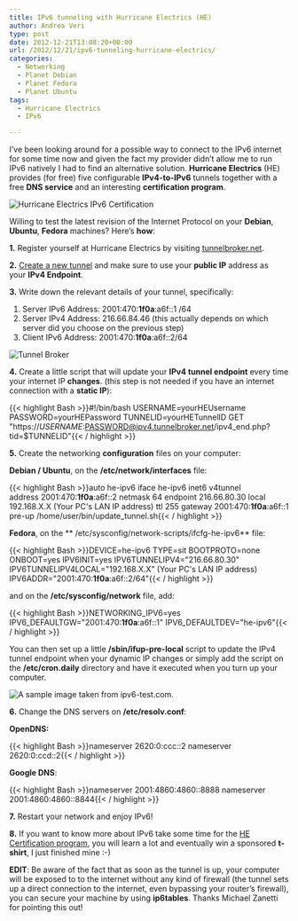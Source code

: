 ```yaml
---
title: IPv6 tunneling with Hurricane Electrics (HE)
author: Andrea Veri
type: post
date: 2012-12-21T13:08:20+00:00
url: /2012/12/21/ipv6-tunneling-hurricane-electrics/
categories:
  - Networking
  - Planet Debian
  - Planet Fedora
  - Planet Ubuntu
tags:
  - Hurricane Electrics
  - IPv6

---
```

I&#8217;ve been looking around for a possible way to connect to the IPv6 internet for some time now and given the fact my provider didn&#8217;t allow me to run IPv6 natively I had to find an alternative solution. **Hurricane Electrics** (HE) provides (for free) five configurable **IPv4-to-IPv6** tunnels together with a free **DNS service** and an interesting **certification program**.

![Hurricane Electrics IPv6 Certification](/wp-content/uploads/2012/12/certificate_badge.png)

Willing to test the latest revision of the Internet Protocol on your **Debian**, **Ubuntu**, **Fedora** machines? Here&#8217;s **how**:

**1.** Register yourself at Hurricane Electrics by visiting <a href="http://tunnelbroker.net/" target="_blank">tunnelbroker.net</a>.

**2.** <a href="http://tunnelbroker.net/new_tunnel.php" target="_blank">Create a new tunnel</a> and make sure to use your **public IP** address as your **IPv4 Endpoint**.

**3.** Write down the relevant details of your tunnel, specifically:

  1. Server IPv6 Address: 2001:470:**1f0a**:a6f::1 /64
  2. Server IPv4 Address: 216.66.84.46 (this actually depends on which server did you choose on the previous step)
  3. Client IPv6 Address: 2001:470:**1f0a**:a6f::2/64

![Tunnel Broker](/wp-content/uploads/2012/12/tunnel_broker.png)

**4.** Create a little script that will update your **IPv4 tunnel endpoint** every time your internet IP **changes**. (this step is not needed if you have an internet connection with a **static IP**):

{{< highlight Bash >}}#!/bin/bash
USERNAME=yourHEUsername
PASSWORD=yourHEPassword
TUNNELID=yourHETunnelID
GET "https://$USERNAME:$PASSWORD@ipv4.tunnelbroker.net/ipv4_end.php?tid=$TUNNELID"{{< / highlight >}}

**5.** Create the networking **configuration** files on your computer:

**Debian / Ubuntu**, on the **/etc/network/interfaces** file:

{{< highlight Bash >}}auto he-ipv6
iface he-ipv6 inet6 v4tunnel
address 2001:470:<b>1f0a</b>:a6f::2
netmask 64
endpoint 216.66.80.30
local 192.168.X.X (Your PC's LAN IP address)
ttl 255
gateway 2001:470:<b>1f0a</b>:a6f::1
pre-up /home/user/bin/update_tunnel.sh{{< / highlight >}}

**Fedora**, on the ** /etc/sysconfig/network-scripts/ifcfg-he-ipv6** file:

{{< highlight Bash >}}DEVICE=he-ipv6
TYPE=sit
BOOTPROTO=none
ONBOOT=yes
IPV6INIT=yes
IPV6TUNNELIPV4="216.66.80.30"
IPV6TUNNELIPV4LOCAL="192.168.X.X" (Your PC's LAN IP address)
IPV6ADDR="2001:470:<b>1f0a</b>:a6f::2/64"{{< / highlight >}}

and on the **/etc/sysconfig/network** file, add:

{{< highlight Bash >}}NETWORKING_IPV6=yes
IPV6_DEFAULTGW="2001:470:<b>1f0a</b>:a6f::1"
IPV6_DEFAULTDEV="he-ipv6"{{< / highlight >}}

You can then set up a little **/sbin/ifup-pre-local** script to update the IPv4 tunnel endpoint when your dynamic IP changes or simply add the script on the **/etc/cron.daily** directory and have it executed when you turn up your computer.

![A sample image taken from ipv6-test.com.](/wp-content/uploads/2012/12/ipv6_test.png)

**6.** Change the DNS servers on **/etc/resolv.conf**:

**OpenDNS:**

{{< highlight Bash >}}nameserver 2620:0:ccc::2
nameserver 2620:0:ccd::2{{< / highlight >}}

**Google DNS**:

{{< highlight Bash >}}nameserver 2001:4860:4860::8888
nameserver 2001:4860:4860::8844{{< / highlight >}}

**7.** Restart your network and enjoy IPv6!

**8.** If you want to know more about IPv6 take some time for the <a href="http://ipv6.he.net/certification" target="_blank">HE Certification program</a>, you will learn a lot and eventually win a sponsored **t-shirt**, I just finished mine :-)

**EDIT**: Be aware of the fact that as soon as the tunnel is up, your computer will be exposed to to the internet without any kind of firewall (the tunnel sets up a direct connection to the internet, even bypassing your router&#8217;s firewall), you can secure your machine by using **ip6tables**. Thanks Michael Zanetti for pointing this out!
